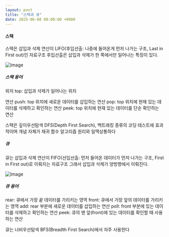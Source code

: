 ```yaml
---
layout: post
title: "스택과 큐"
date: 2025-06-08 00:00:00 +0900
---
```


#### 스택
스택은 삽입과 삭제 연산이 LIFO(후입선출: 나중에 들어온게 먼저 나가는 구조, Last in First out)인 자료구조 
후입선출은 삽입과 삭제가 한 쪽에서만 일어나는 특징이 있다. 

![Image](https://github.com/user-attachments/assets/015de99a-3c47-473b-be18-19097128c573)

##### 스택 용어 
위치
top: 삽입과 삭제가 일어나는 위치 

연산
push: top 위치에 새로운 데이터를 삽입하는 연산
pop: top 위치에 현재 있는 데이터를 삭제하고 확인하는 연산
peek: top 위치에 현재 있는 데이터를 단순 확인하는 연산 

스택은 깊이우선탐색 DFS(Depth First Search), 백트래킹 종류의 코딩 테스트에 효과적이며 개념 자체가 재귀 함수 알고리즘 원리와 일맥상통하다

##### 큐 
큐는 삽입과 삭제 연산이 FIFO(선입선출: 먼저 들어온 데이터가 먼저 나가는 구조, First in First out)로 이뤄지는 자료구조
그래서 삽입과 삭제가 양방향에서 이뤄진다.

![Image](https://github.com/user-attachments/assets/7e1e90a7-d82f-4cac-944d-7295d6b80e88)

##### 큐 용어
rear: 큐에서 가장 끝 데이터를 가리키는 영역
front: 큐에서 가장 앞의 데이터를 가리키는 영역
add: rear 부분에 새로운 데이터를 삽입하는 연산
poll: front 부분에 있는 데이터를 삭제하고 확인하는 연산
peek: 큐의 맨 앞(front)에 있는 데이터를 확인할 때 사용하는 연산 

큐는 너비우선탐색 BFS(Breadth First Search)에서 자주 사용한다 




